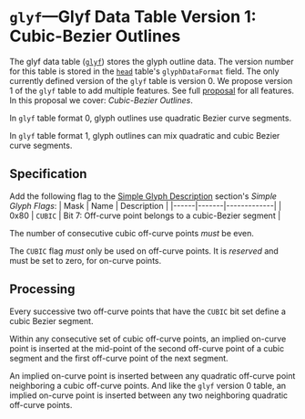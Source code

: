 # `glyf`—Glyf Data Table Version 1: Cubic-Bezier Outlines

The glyf data table ([`glyf`](https://docs.microsoft.com/en-us/typography/opentype/spec/glyf)) stores the glyph outline data.  The version number for this table is stored in the [`head`](https://docs.microsoft.com/en-us/typography/opentype/spec/head) table's `glyphDataFormat` field.  The only currently defined version of the `glyf` table is version 0. We propose version 1 of the `glyf` table to add multiple features. See full [proposal](glyf1.md) for all features. In this proposal we cover: _Cubic-Bezier Outlines_.

In `glyf` table format 0, glyph outlines use quadratic Bezier curve segments.

In `glyf` table format 1, glyph outlines can mix quadratic and cubic Bezier curve segments.

## Specification

Add the following flag to the [Simple Glyph Description](https://learn.microsoft.com/en-us/typography/opentype/spec/glyf#simple-glyph-description) section's _Simple Glyph Flags_:
| Mask | Name  | Description |
|------|-------|-------------|
| 0x80 | `CUBIC` | Bit 7: Off-curve point belongs to a cubic-Bezier segment |

The number of consecutive cubic off-curve points _must_ be even.

The `CUBIC` flag _must_ only be used on off-curve points. It is _reserved_ and must be set to zero, for on-curve points.

## Processing

Every successive two off-curve points that have the `CUBIC` bit set define a cubic Bezier segment.

Within any consecutive set of cubic off-curve points, an implied on-curve point is inserted at the mid-point of the second off-curve point of a cubic segment and the first off-curve point of the next segment.

An implied on-curve point is inserted between any quadratic off-curve point neighboring a cubic off-curve points. And like the `glyf` version 0 table, an implied on-curve point is inserted between any two neighboring quadratic off-curve points.
